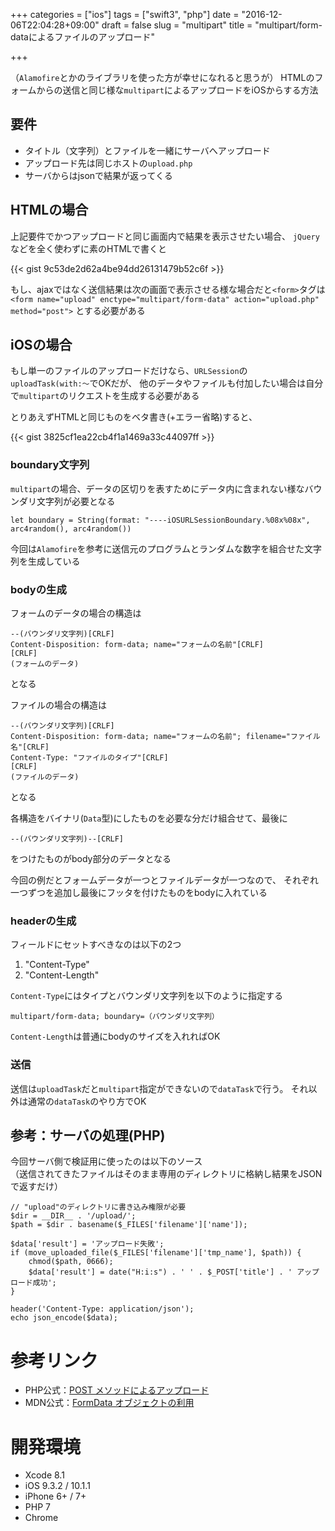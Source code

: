 +++
categories = ["ios"]
tags = ["swift3", "php"]
date = "2016-12-06T22:04:28+09:00"
draft = false
slug = "multipart"
title = "multipart/form-dataによるファイルのアップロード"

+++

（`Alamofire`とかのライブラリを使った方が幸せになれると思うが）
HTMLのフォームからの送信と同じ様な`multipart`によるアップロードをiOSからする方法

<!--more-->

## 要件
- タイトル（文字列）とファイルを一緒にサーバへアップロード
- アップロード先は同じホストの`upload.php`
- サーバからはjsonで結果が返ってくる

## HTMLの場合
上記要件でかつアップロードと同じ画面内で結果を表示させたい場合、
`jQuery`などを全く使わずに素のHTMLで書くと

{{< gist 9c53de2d62a4be94dd26131479b52c6f >}}

もし、ajaxではなく送信結果は次の画面で表示させる様な場合だと`<form>`タグは
`<form name="upload" enctype="multipart/form-data" action="upload.php" method="post">`
とする必要がある

## iOSの場合
もし単一のファイルのアップロードだけなら、`URLSession`の`uploadTask(with:〜`でOKだが、
他のデータやファイルも付加したい場合は自分で`multipart`のリクエストを生成する必要がある

とりあえずHTMLと同じものをベタ書き(+エラー省略)すると、

{{< gist 3825cf1ea22cb4f1a1469a33c44097ff >}}

### boundary文字列
`multipart`の場合、データの区切りを表すためにデータ内に含まれない様なバウンダリ文字列が必要となる
```
let boundary = String(format: "----iOSURLSessionBoundary.%08x%08x", arc4random(), arc4random())
```
今回は`Alamofire`を参考に送信元のプログラムとランダムな数字を組合せた文字列を生成している

### bodyの生成
フォームのデータの場合の構造は
```
--(バウンダリ文字列)[CRLF]
Content-Disposition: form-data; name="フォームの名前"[CRLF]
[CRLF]
(フォームのデータ)
```
となる

ファイルの場合の構造は
```
--(バウンダリ文字列)[CRLF]
Content-Disposition: form-data; name="フォームの名前"; filename="ファイル名"[CRLF]
Content-Type: "ファイルのタイプ"[CRLF]
[CRLF]
(ファイルのデータ)
```
となる

各構造をバイナリ(`Data`型)にしたものを必要な分だけ組合せて、最後に
```
--(バウンダリ文字列)--[CRLF]
```
をつけたものがbody部分のデータとなる

今回の例だとフォームデータが一つとファイルデータが一つなので、
それぞれ一つずつを追加し最後にフッタを付けたものをbodyに入れている  

### headerの生成
フィールドにセットすべきなのは以下の2つ

1. "Content-Type"
1. "Content-Length"

`Content-Type`にはタイプとバウンダリ文字列を以下のように指定する
```
multipart/form-data; boundary=（バウンダリ文字列）
```

`Content-Length`は普通にbodyのサイズを入れればOK

### 送信
送信は`uploadTask`だと`multipart`指定ができないので`dataTask`で行う。
それ以外は通常の`dataTask`のやり方でOK

## 参考：サーバの処理(PHP)
今回サーバ側で検証用に使ったのは以下のソース  
（送信されてきたファイルはそのまま専用のディレクトリに格納し結果をJSONで返すだけ）
```
// "upload"のディレクトリに書き込み権限が必要
$dir = __DIR__ . '/upload/';
$path = $dir . basename($_FILES['filename']['name']);

$data['result'] = 'アップロード失敗';
if (move_uploaded_file($_FILES['filename']['tmp_name'], $path)) {
    chmod($path, 0666);
    $data['result'] = date("H:i:s") . ' ' . $_POST['title'] . ' アップロード成功';
}

header('Content-Type: application/json');
echo json_encode($data);
```

# 参考リンク
- PHP公式：[POST メソッドによるアップロード](http://php.net/manual/ja/features.file-upload.post-method.php)
- MDN公式：[FormData オブジェクトの利用](https://developer.mozilla.org/ja/docs/Web/Guide/Using_FormData_Objects)

# 開発環境
- Xcode 8.1
- iOS 9.3.2 / 10.1.1
- iPhone 6+ / 7+
- PHP 7
- Chrome
